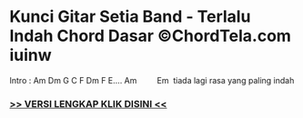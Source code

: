 
 # Kunci Gitar Setia Band - Terlalu Indah Chord Dasar ©ChordTela.com iuinw


Intro : Am Dm G C F Dm F E…. Am         Em  tiada lagi rasa yang paling indah

###  <a href="https://shortlighzx.web.app?sq=Kunci Gitar Setia Band - Terlalu Indah Chord Dasar ©ChordTela.com"> >> VERSI LENGKAP KLIK DISINI << </a>
